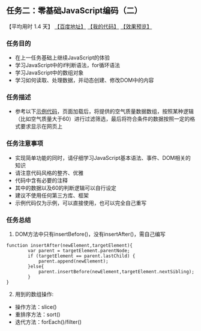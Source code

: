 ## 任务二：零基础JavaScript编码（二）
【平均用时 1.4 天】
[【百度地址】](http://ife.baidu.com/course/detail/id/91)
[【我的代码】](https://github.com/wangsiyuan233/IFE2017/blob/master/%E5%BD%AC%E5%BD%AC%E5%AD%A6%E9%99%A2/binbin_task2/binbin_task2.html)
[【效果预览】](https://wangsiyuan233.github.io/IFE2017/%E5%BD%AC%E5%BD%AC%E5%AD%A6%E9%99%A2/binbin_task2/binbin_task2.html)


### 任务目的
- 在上一任务基础上继续JavaScript的体验
- 学习JavaScript中的if判断语法，for循环语法
- 学习JavaScript中的数组对象
- 学习如何读取、处理数据，并动态创建、修改DOM中的内容

### 任务描述
- 参考以下[示例代码](example.html)，页面加载后，将提供的空气质量数据数组，按照某种逻辑（比如空气质量大于60）进行过滤筛选，最后将符合条件的数据按照一定的格式要求显示在网页上

### 任务注意事项
- 实现简单功能的同时，请仔细学习JavaScript基本语法、事件、DOM相关的知识
- 请注意代码风格的整齐、优雅
- 代码中含有必要的注释
- 其中的数据以及60的判断逻辑可以自行设定
- 建议不使用任何第三方库、框架
- 示例代码仅为示例，可以直接使用，也可以完全自己重写

### 任务总结
1. DOM方法中只有insertBefore()，没有insertAfter()，需自己编写
```
function insertAfter(newElement,targetElement){
		var parent = targetElement.parentNode;
		if (targetElement == parent.lastChild) {
			parent.append(newElement);
		}else{
			parent.insertBefore(newElement,targetElement.nextSibling);
		}
}
```

2. 用到的数组操作:

  - 操作方法：slice()
  - 重排序方法：sort()
  - 迭代方法：forEach()/filter()
